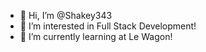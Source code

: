 - 👋 Hi, I’m @Shakey343
- 👀 I’m interested in Full Stack Development!
- 🌱 I’m currently learning at Le Wagon!

<!---
Shakey343/Shakey343 is a ✨ special ✨ repository because its `README.md` (this file) appears on your GitHub profile.
You can click the Preview link to take a look at your changes.
--->
